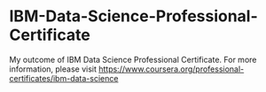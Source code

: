 # IBM-Data-Science-Professional-Certificate
My outcome of IBM Data Science Professional Certificate. For more information, please visit
https://www.coursera.org/professional-certificates/ibm-data-science

